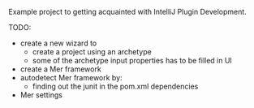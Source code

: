 
Example project to getting acquainted with IntelliJ Plugin Development.

TODO:
- create a new wizard to
    - create a project using an archetype
    - some of the archetype input properties has to be filled in UI
- create a Mer framework
- autodetect Mer framework by:
    - finding out the junit in the pom.xml dependencies
- Mer settings
